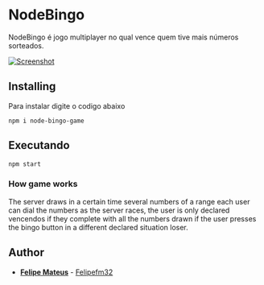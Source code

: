 # NodeBingo

NodeBingo é jogo multiplayer no qual vence quem tive mais números sorteados.

[![Screenshot](https://felipefm32.com/wp-content/uploads/2019/09/2019-09-18.png "screenshot")](https://felipefm32.com/wp-content/uploads/2019/09/2019-09-18.png "screenshot")

## Installing

Para instalar digite o codigo abaixo

```
npm i node-bingo-game
```

## Executando

```
npm start
```

### How game works

The server draws in a certain time several numbers of a range each user can dial the numbers as the server races, the user is only declared vencendos if they complete with all the numbers drawn if the user presses the bingo button in a different declared situation loser.


## Author

* **[Felipe Mateus](https://felipefm32.com)** - [Felipefm32](https://github.com/felipefm32)

